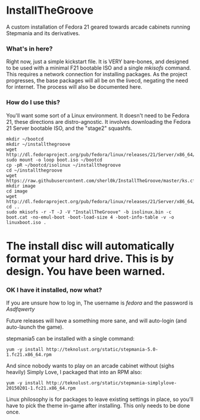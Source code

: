 # InstallTheGroove
A custom installation of Fedora 21 geared towards arcade cabinets running Stepmania and its derivatives.

### What's in here?
Right now, just a simple kickstart file. It is VERY bare-bones, and designed to be used with a minimal F21 bootable ISO and a single *mkisofs* command. This requires a network connection for installing packages. As the project progresses, the base packages will all be on the livecd, negating the need for internet. The process will also be documented here.

### How do I use this?

You'll want some sort of a Linux environment. It doesn't need to be Fedora 21, these directions are distro-agnostic. It involves downloading the Fedora 21 Server bootable ISO, and the "stage2" squashfs.

```
mkdir ~/bootcd
mkdir ~/installthegroove
wget http://dl.fedoraproject.org/pub/fedora/linux/releases/21/Server/x86_64/os/images/boot.iso
sudo mount -o loop boot.iso ~/bootcd
cp -pR ~/bootcd/isolinux ~/installthegroove
cd ~/installthegroove
wget https://raw.githubusercontent.com/sherl0k/InstallTheGroove/master/ks.cfg
mkdir image
cd image
wget http://dl.fedoraproject.org/pub/fedora/linux/releases/21/Server/x86_64/os/LiveOS/squashfs.img
cd ..
sudo mkisofs -r -T -J -V "InstallTheGroove" -b isolinux.bin -c boot.cat -no-emul-boot -boot-load-size 4 -boot-info-table -v -o linuxboot.iso .
```

# The install disc will automatically format your hard drive. This is by design. You have been warned.

### OK I have it installed, now what?

If you are unsure how to log in, The username is *fedora* and the password is *Asdfqwerty*

Future releases will have a something more sane, and will auto-login (and auto-launch the game).

stepmania5 can be installed with a single command:

`yum -y install http://teknolust.org/static/stepmania-5.0-1.fc21.x86_64.rpm`

And since nobody wants to play on an arcade cabinet without (sighs heavily) Simply Love, I packaged that into an RPM also:

`yum -y install http://teknolust.org/static/stepmania-simplylove-20150201-1.fc21.x86_64.rpm`

Linux philosophy is for packages to leave existing settings in place, so you'll have to pick the theme in-game after installing. This only needs to be done once.

